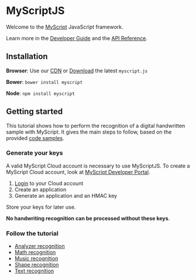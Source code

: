 # MyScriptJS

Welcome to the [MyScript](www.myscript.com) JavaScript framework.

Learn more in the [Developer Guide](http://doc.myscript.com/MyScriptJS/1.0/index.html) and the [API Reference](http://doc.myscript.com/MyScriptJS/1.0/reference/index.html).

## Installation

**Browser**: Use our [CDN](https://cdnjs.com/libraries/myscript) or [Download](https://github.com/MyScript/MyScriptJS/releases/latest) the latest `myscript.js`

**Bower**: `bower install myscript`

**Node**:  `npm install myscript`	

## Getting started

This tutorial shows how to perform the recognition of a digital handwritten
sample with MyScript. It gives the main steps to follow, based on the provided [code samples](https://github.com/MyScript/MyScriptJS/tree/master/resources/samples).

### Generate your keys

A valid MyScript Cloud account is necessary to use MyScriptJS.
To create a MyScript Cloud account, look at [MyScript Developer Portal](https://dev.myscript.com/).

1. [Login](https://cloud.myscript.com) to your Cloud account
2. Create an application
3. Generate an application and an HMAC key

Store your keys for later use.

__No handwriting recognition can be processed without these keys__.

### Follow the tutorial

- [Analyzer recognition](https://github.com/MyScript/MyScriptJS/tree/master/resources/samples/analyzer#create-your-html5-canvas)
- [Math recognition](https://github.com/MyScript/MyScriptJS/tree/master/resources/samples/math#create-your-html5-canvas)
- [Music recognition](https://github.com/MyScript/MyScriptJS/tree/master/resources/samples/music#create-your-html5-canvas)
- [Shape recognition](https://github.com/MyScript/MyScriptJS/tree/master/resources/samples/shape#create-your-html5-canvas)
- [Text recognition](https://github.com/MyScript/MyScriptJS/tree/master/resources/samples/text#create-your-html5-canvas)
